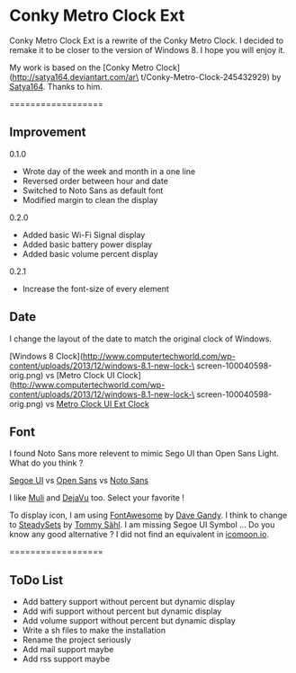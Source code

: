 Conky Metro Clock Ext
=====================

Conky Metro Clock Ext is a rewrite of the Conky Metro Clock.
I decided to remake it to be closer to the version of Windows 8.
I hope you will enjoy it.

My work is based on the [Conky Metro Clock](http://satya164.deviantart.com/ar\
t/Conky-Metro-Clock-245432929) by [Satya164](http://satya164.deviantart.com/). Thanks to him.

==================

Improvement
-----------

0.1.0

* Wrote day of the week and month in a one line
* Reversed order between hour and date
* Switched to Noto Sans as default font
* Modified margin to clean the display

0.2.0

* Added basic Wi-Fi Signal display
* Added basic battery power display
* Added basic volume percent display

0.2.1

* Increase the font-size of every element

Date
----

I change the layout of the date to match the original clock of Windows.

[Windows 8 Clock](http://www.computertechworld.com/wp-content/uploads/2013/12/windows-8.1-new-lock-\
screen-100040598-orig.png) vs [Metro Clock UI Clock](http://www.computertechworld.com/wp-content/uploads/2013/12/windows-8.1-new-lock-\
screen-100040598-orig.png) vs [Metro Clock UI Ext Clock](https://github.com/aloisdg/conkymetroclockext#coming_soon)

Font
----

I found Noto Sans more relevent to mimic Sego UI than Open Sans Light. What do you think ?

[Segoe UI](http://www.microsoft.com/typography/fonts/family.aspx?FID=331) vs [Open Sans](http://www.google.com/fonts/specimen/Open+Sans) vs [Noto Sans](http://www.google.com/fonts/specimen/Noto+Sans) 

I like [Muli](http://www.fontsquirrel.com/fonts/muli) and [DejaVu](http://dejavu-fonts.org/wiki/Main_Page) too. Select your favorite !

To display icon, I am using [FontAwesome](http://fortawesome.github.io/Font-Awesome/) by [Dave Gandy](https://twitter.com/davegandy). I think to change to [SteadySets](http://dribbble.com/shots/929153-Steady-set-of-icons) by [Tommy Sähl](http://dribbble.com/tommysahl). I am missing Segoe UI Symbol ... Do you know any good alternative ? I did not find an equivalent in [icomoon.io](http://icomoon.io/).

==================

ToDo List
---------

* Add battery support without percent but dynamic display
* Add wifi support without percent but dynamic display
* Add volume support without percent but dynamic display
* Write a sh files to make the installation
* Rename the project seriously
* Add mail support maybe
* Add rss support maybe